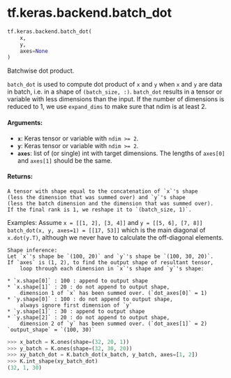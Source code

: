 <div itemscope itemtype="http://developers.google.com/ReferenceObject">
<meta itemprop="name" content="tf.keras.backend.batch_dot" />
<meta itemprop="path" content="Stable" />
</div>

# tf.keras.backend.batch_dot

``` python
tf.keras.backend.batch_dot(
    x,
    y,
    axes=None
)
```

Batchwise dot product.

`batch_dot` is used to compute dot product of `x` and `y` when
`x` and `y` are data in batch, i.e. in a shape of
`(batch_size, :)`.
`batch_dot` results in a tensor or variable with less dimensions
than the input. If the number of dimensions is reduced to 1,
we use `expand_dims` to make sure that ndim is at least 2.

#### Arguments:

* <b>`x`</b>: Keras tensor or variable with `ndim >= 2`.
* <b>`y`</b>: Keras tensor or variable with `ndim >= 2`.
* <b>`axes`</b>: list of (or single) int with target dimensions.
        The lengths of `axes[0]` and `axes[1]` should be the same.


#### Returns:

    A tensor with shape equal to the concatenation of `x`'s shape
    (less the dimension that was summed over) and `y`'s shape
    (less the batch dimension and the dimension that was summed over).
    If the final rank is 1, we reshape it to `(batch_size, 1)`.

Examples:
    Assume `x = [[1, 2], [3, 4]]` and `y = [[5, 6], [7, 8]]`
    `batch_dot(x, y, axes=1) = [[17, 53]]` which is the main diagonal
    of `x.dot(y.T)`, although we never have to calculate the off-diagonal
    elements.

    Shape inference:
    Let `x`'s shape be `(100, 20)` and `y`'s shape be `(100, 30, 20)`.
    If `axes` is (1, 2), to find the output shape of resultant tensor,
        loop through each dimension in `x`'s shape and `y`'s shape:

    * `x.shape[0]` : 100 : append to output shape
    * `x.shape[1]` : 20 : do not append to output shape,
        dimension 1 of `x` has been summed over. (`dot_axes[0]` = 1)
    * `y.shape[0]` : 100 : do not append to output shape,
        always ignore first dimension of `y`
    * `y.shape[1]` : 30 : append to output shape
    * `y.shape[2]` : 20 : do not append to output shape,
        dimension 2 of `y` has been summed over. (`dot_axes[1]` = 2)
    `output_shape` = `(100, 30)`

```python
>>> x_batch = K.ones(shape=(32, 20, 1))
>>> y_batch = K.ones(shape=(32, 30, 20))
>>> xy_batch_dot = K.batch_dot(x_batch, y_batch, axes=[1, 2])
>>> K.int_shape(xy_batch_dot)
(32, 1, 30)
```